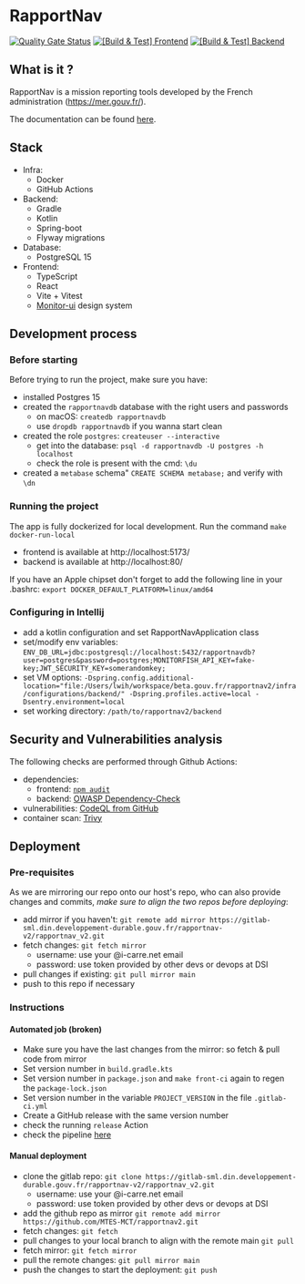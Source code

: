 # RapportNav

[![Quality Gate Status](https://sonarcloud.io/api/project_badges/measure?project=MTES-MCT_rapportnav2&metric=alert_status)](https://sonarcloud.io/summary/new_code?id=MTES-MCT_rapportnav2)
[![[Build & Test] Frontend](https://github.com/MTES-MCT/rapportnav2/actions/workflows/build-and-test-frontend.yml/badge.svg)](https://github.com/MTES-MCT/rapportnav2/actions/workflows/build-and-test-frontend.yml)
[![[Build & Test] Backend](https://github.com/MTES-MCT/rapportnav2/actions/workflows/build-and-test-backend.yml/badge.svg)](https://github.com/MTES-MCT/rapportnav2/actions/workflows/build-and-test-backend.yml)

## What is it ?

RapportNav is a mission reporting tools developed by the French administration (https://mer.gouv.fr/).

The documentation can be found [here](https://mtes-mct.github.io/rapportnav2/#/).

## Stack

- Infra:
  - Docker
  - GitHub Actions
- Backend:
  - Gradle
  - Kotlin
  - Spring-boot
  - Flyway migrations
- Database:
  - PostgreSQL 15
- Frontend:
  - TypeScript
  - React
  - Vite + Vitest
  - [Monitor-ui](https://mtes-mct.github.io/monitor-ui/) design system

## Development process

### Before starting

Before trying to run the project, make sure you have:

- installed Postgres 15
- created the `rapportnavdb` database with the right users and passwords
  - on macOS: `createdb rapportnavdb`
  - use `dropdb rapportnavdb` if you wanna start clean
- created the role `postgres`: `createuser --interactive`
  - get into the database: `psql -d rapportnavdb -U postgres -h localhost`
  - check the role is present with the cmd: `\du`
- created a `metabase` schema" `CREATE SCHEMA metabase;` and verify with `\dn`

### Running the project

The app is fully dockerized for local development. Run the command `make docker-run-local`

- frontend is available at http://localhost:5173/
- backend is available at http://localhost:80/

If you have an Apple chipset don't forget to add the following line in your .bashrc:
`export DOCKER_DEFAULT_PLATFORM=linux/amd64`

### Configuring in Intellij
- add a kotlin configuration and set RapportNavApplication class
- set/modify env variables: `ENV_DB_URL=jdbc:postgresql://localhost:5432/rapportnavdb?user=postgres&password=postgres;MONITORFISH_API_KEY=fake-key;JWT_SECURITY_KEY=somerandomkey;`
- set VM options: `-Dspring.config.additional-location="file:/Users/lwih/workspace/beta.gouv.fr/rapportnav2/infra/configurations/backend/" -Dspring.profiles.active=local -Dsentry.environment=local`
- set working directory: `/path/to/rapportnav2/backend`

## Security and Vulnerabilities analysis

The following checks are performed through Github Actions:

- dependencies:
  - frontend: [`npm audit`](https://docs.npmjs.com/auditing-package-dependencies-for-security-vulnerabilities)
  - backend: [OWASP Dependency-Check](https://mvnrepository.com/artifact/org.owasp/dependency-check-maven)
- vulnerabilities: [CodeQL from GitHub](https://codeql.github.com/)
- container scan: [Trivy](https://www.aquasec.com/products/trivy/)

## Deployment

### Pre-requisites

As we are mirroring our repo onto our host's repo, who can also provide changes and commits, _make sure to align the
two repos before deploying_:

- add mirror if you
  haven't: `git remote add mirror https://gitlab-sml.din.developpement-durable.gouv.fr/rapportnav-v2/rapportnav_v2.git`
- fetch changes: `git fetch mirror`
  - username: use your @i-carre.net email
  - password: use token provided by other devs or devops at DSI
- pull changes if existing: `git pull mirror main`
- push to this repo if necessary

### Instructions

#### Automated job (broken)

- Make sure you have the last changes from the mirror: so fetch & pull code from mirror
- Set version number in `build.gradle.kts`
- Set version number in `package.json` and `make front-ci` again to regen the `package-lock.json`
- Set version number in the variable `PROJECT_VERSION` in the file `.gitlab-ci.yml`
- Create a GitHub release with the same version number
- check the running `release` Action
- check the
  pipeline [here](https://gitlab-sml.din.developpement-durable.gouv.fr/num3-exploitation/deploiement-continu/gitlab-ci/applications/rapportnav-v2/rapportnav-v2/-/pipelines)

#### Manual deployment

- clone the gitlab repo:
  `git clone https://gitlab-sml.din.developpement-durable.gouv.fr/rapportnav-v2/rapportnav_v2.git`
  - username: use your @i-carre.net email
  - password: use token provided by other devs or devops at DSI
- add the github repo as mirror `git remote add mirror https://github.com/MTES-MCT/rapportnav2.git`
- fetch changes: `git fetch`
- pull changes to your local branch to align with the remote main `git pull`
- fetch mirror: `git fetch mirror`
- pull the remote changes: `git pull mirror main`
- push the changes to start the deployment: `git push`

